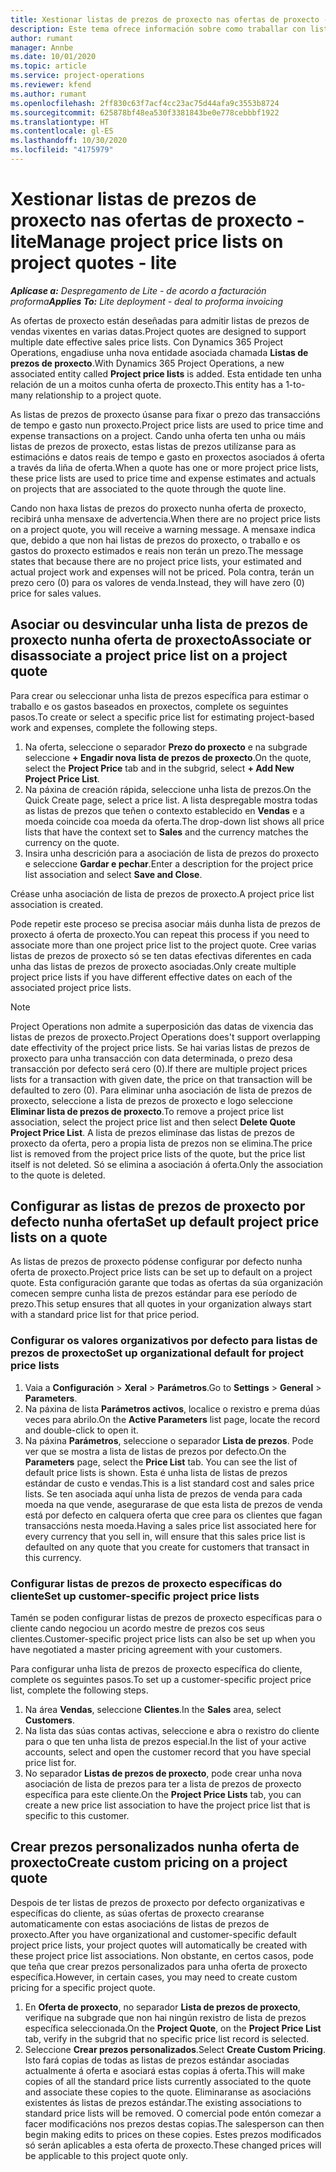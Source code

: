 ```yaml
---
title: Xestionar listas de prezos de proxecto nas ofertas de proxecto - lite
description: Este tema ofrece información sobre como traballar con listas de prezos de proxecto nas ofertas. (Sales)
author: rumant
manager: Annbe
ms.date: 10/01/2020
ms.topic: article
ms.service: project-operations
ms.reviewer: kfend
ms.author: rumant
ms.openlocfilehash: 2ff830c63f7acf4cc23ac75d44afa9c3553b8724
ms.sourcegitcommit: 625878bf48ea530f3381843be0e778cebbbf1922
ms.translationtype: HT
ms.contentlocale: gl-ES
ms.lasthandoff: 10/30/2020
ms.locfileid: "4175979"
---
```

# <a name="manage-project-price-lists-on-project-quotes---lite"></a><span data-ttu-id="ba182-104">Xestionar listas de prezos de proxecto nas ofertas de proxecto - lite</span><span class="sxs-lookup"><span data-stu-id="ba182-104">Manage project price lists on project quotes - lite</span></span>

<span data-ttu-id="ba182-105">_**Aplícase a:** Despregamento de Lite - de acordo a facturación proforma_</span><span class="sxs-lookup"><span data-stu-id="ba182-105">_**Applies To:** Lite deployment - deal to proforma invoicing_</span></span>

<span data-ttu-id="ba182-106">As ofertas de proxecto están deseñadas para admitir listas de prezos de vendas vixentes en varias datas.</span><span class="sxs-lookup"><span data-stu-id="ba182-106">Project quotes are designed to support multiple date effective sales price lists.</span></span> <span data-ttu-id="ba182-107">Con Dynamics 365 Project Operations, engadiuse unha nova entidade asociada chamada **Listas de prezos de proxecto**.</span><span class="sxs-lookup"><span data-stu-id="ba182-107">With Dynamics 365 Project Operations, a new associated entity called **Project price lists** is added.</span></span> <span data-ttu-id="ba182-108">Esta entidade ten unha relación de un a moitos cunha oferta de proxecto.</span><span class="sxs-lookup"><span data-stu-id="ba182-108">This entity has a 1-to-many relationship to a project quote.</span></span>

<span data-ttu-id="ba182-109">As listas de prezos de proxecto úsanse para fixar o prezo das transaccións de tempo e gasto nun proxecto.</span><span class="sxs-lookup"><span data-stu-id="ba182-109">Project price lists are used to price time and expense transactions on a project.</span></span> <span data-ttu-id="ba182-110">Cando unha oferta ten unha ou máis listas de prezos de proxecto, estas listas de prezos utilízanse para as estimacións e datos reais de tempo e gasto en proxectos asociados á oferta a través da liña de oferta.</span><span class="sxs-lookup"><span data-stu-id="ba182-110">When a quote has one or more project price lists, these price lists are used to price time and expense estimates and actuals on projects that are associated to the quote through the quote line.</span></span>

<span data-ttu-id="ba182-111">Cando non haxa listas de prezos do proxecto nunha oferta de proxecto, recibirá unha mensaxe de advertencia.</span><span class="sxs-lookup"><span data-stu-id="ba182-111">When there are no project price lists on a project quote, you will receive a warning message.</span></span> <span data-ttu-id="ba182-112">A mensaxe indica que, debido a que non hai listas de prezos do proxecto, o traballo e os gastos do proxecto estimados e reais non terán un prezo.</span><span class="sxs-lookup"><span data-stu-id="ba182-112">The message states that because there are no project price lists, your estimated and actual project work and expenses will not be priced.</span></span> <span data-ttu-id="ba182-113">Pola contra, terán un prezo cero (0) para os valores de venda.</span><span class="sxs-lookup"><span data-stu-id="ba182-113">Instead, they will have zero (0) price for sales values.</span></span>

## <a name="associate-or-disassociate-a-project-price-list-on-a-project-quote"></a><span data-ttu-id="ba182-114">Asociar ou desvincular unha lista de prezos de proxecto nunha oferta de proxecto</span><span class="sxs-lookup"><span data-stu-id="ba182-114">Associate or disassociate a project price list on a project quote</span></span>

<span data-ttu-id="ba182-115">Para crear ou seleccionar unha lista de prezos específica para estimar o traballo e os gastos baseados en proxectos, complete os seguintes pasos.</span><span class="sxs-lookup"><span data-stu-id="ba182-115">To create or select a specific price list for estimating project-based work and expenses, complete the following steps.</span></span>

1. <span data-ttu-id="ba182-116">Na oferta, seleccione o separador **Prezo do proxecto** e na subgrade seleccione **+ Engadir nova lista de prezos de proxecto**.</span><span class="sxs-lookup"><span data-stu-id="ba182-116">On the quote, select the **Project Price** tab and in the subgrid, select **+ Add New Project Price List**.</span></span>
2. <span data-ttu-id="ba182-117">Na páxina de creación rápida, seleccione unha lista de prezos.</span><span class="sxs-lookup"><span data-stu-id="ba182-117">On the Quick Create page, select a price list.</span></span> <span data-ttu-id="ba182-118">A lista despregable mostra todas as listas de prezos que teñen o contexto establecido en **Vendas** e a moeda coincide coa moeda da oferta.</span><span class="sxs-lookup"><span data-stu-id="ba182-118">The drop-down list shows all price lists that have the context set to **Sales** and the currency matches the currency on the quote.</span></span>
4. <span data-ttu-id="ba182-119">Insira unha descrición para a asociación de lista de prezos do proxecto e seleccione **Gardar e pechar**.</span><span class="sxs-lookup"><span data-stu-id="ba182-119">Enter a description for the project price list association and select **Save and Close**.</span></span>

<span data-ttu-id="ba182-120">Créase unha asociación de lista de prezos de proxecto.</span><span class="sxs-lookup"><span data-stu-id="ba182-120">A project price list association is created.</span></span>

<span data-ttu-id="ba182-121">Pode repetir este proceso se precisa asociar máis dunha lista de prezos de proxecto á oferta de proxecto.</span><span class="sxs-lookup"><span data-stu-id="ba182-121">You can repeat this process if you need to associate more than one project price list to the project quote.</span></span> <span data-ttu-id="ba182-122">Cree varias listas de prezos de proxecto só se ten datas efectivas diferentes en cada unha das listas de prezos de proxecto asociadas.</span><span class="sxs-lookup"><span data-stu-id="ba182-122">Only create multiple project price lists if you have different effective dates on each of the associated project price lists.</span></span>

> [!NOTE]
> <span data-ttu-id="ba182-123">Project Operations non admite a superposición das datas de vixencia das listas de prezos de proxecto.</span><span class="sxs-lookup"><span data-stu-id="ba182-123">Project Operations does't support overlapping date effectivity of the project price lists.</span></span> <span data-ttu-id="ba182-124">Se hai varias listas de prezos de proxecto para unha transacción con data determinada, o prezo desa transacción por defecto será cero (0).</span><span class="sxs-lookup"><span data-stu-id="ba182-124">If there are multiple project prices lists for a transaction with given date, the price on that transaction will be defaulted to zero (0).</span></span>
<span data-ttu-id="ba182-125">Para eliminar unha asociación de lista de prezos de proxecto, seleccione a lista de prezos de proxecto e logo seleccione **Eliminar lista de prezos de proxecto**.</span><span class="sxs-lookup"><span data-stu-id="ba182-125">To remove a project price list association, select the project price list and then select **Delete Quote Project Price List**.</span></span> <span data-ttu-id="ba182-126">A lista de prezos elimínase das listas de prezos de proxecto da oferta, pero a propia lista de prezos non se elimina.</span><span class="sxs-lookup"><span data-stu-id="ba182-126">The price list is removed from the project price lists of the quote, but the price list itself is not deleted.</span></span> <span data-ttu-id="ba182-127">Só se elimina a asociación á oferta.</span><span class="sxs-lookup"><span data-stu-id="ba182-127">Only the association to the quote is deleted.</span></span>

## <a name="set-up-default-project-price-lists-on-a-quote"></a><span data-ttu-id="ba182-128">Configurar as listas de prezos de proxecto por defecto nunha oferta</span><span class="sxs-lookup"><span data-stu-id="ba182-128">Set up default project price lists on a quote</span></span>

<span data-ttu-id="ba182-129">As listas de prezos de proxecto pódense configurar por defecto nunha oferta de proxecto.</span><span class="sxs-lookup"><span data-stu-id="ba182-129">Project price lists can be set up to default on a project quote.</span></span> <span data-ttu-id="ba182-130">Esta configuración garante que todas as ofertas da súa organización comecen sempre cunha lista de prezos estándar para ese período de prezo.</span><span class="sxs-lookup"><span data-stu-id="ba182-130">This setup ensures that all quotes in your organization always start with a standard price list for that price period.</span></span>

### <a name="set-up-organizational-default-for-project-price-lists"></a><span data-ttu-id="ba182-131">Configurar os valores organizativos por defecto para listas de prezos de proxecto</span><span class="sxs-lookup"><span data-stu-id="ba182-131">Set up organizational default for project price lists</span></span>

1. <span data-ttu-id="ba182-132">Vaia a **Configuración** > **Xeral** > **Parámetros**.</span><span class="sxs-lookup"><span data-stu-id="ba182-132">Go to **Settings** > **General** > **Parameters**.</span></span>
2. <span data-ttu-id="ba182-133">Na páxina de lista **Parámetros activos**, localice o rexistro e prema dúas veces para abrilo.</span><span class="sxs-lookup"><span data-stu-id="ba182-133">On the **Active Parameters** list page, locate the record and double-click to open it.</span></span> 
3. <span data-ttu-id="ba182-134">Na páxina **Parámetros**, seleccione o separador **Lista de prezos**. Pode ver que se mostra a lista de listas de prezos por defecto.</span><span class="sxs-lookup"><span data-stu-id="ba182-134">On the **Parameters** page, select the **Price List** tab. You can see the list of default price lists is shown.</span></span> <span data-ttu-id="ba182-135">Esta é unha lista de listas de prezos estándar de custo e vendas.</span><span class="sxs-lookup"><span data-stu-id="ba182-135">This is a list standard cost and sales price lists.</span></span> <span data-ttu-id="ba182-136">Se ten asociada aquí unha lista de prezos de venda para cada moeda na que vende, asegurarase de que esta lista de prezos de venda está por defecto en calquera oferta que cree para os clientes que fagan transaccións nesta moeda.</span><span class="sxs-lookup"><span data-stu-id="ba182-136">Having a sales price list associated here for every currency that you sell in, will ensure that this sales price list is defaulted on any quote that you create for customers that transact in this currency.</span></span>

### <a name="set-up-customer-specific-project-price-lists"></a><span data-ttu-id="ba182-137">Configurar listas de prezos de proxecto específicas do cliente</span><span class="sxs-lookup"><span data-stu-id="ba182-137">Set up customer-specific project price lists</span></span>

<span data-ttu-id="ba182-138">Tamén se poden configurar listas de prezos de proxecto específicas para o cliente cando negociou un acordo mestre de prezos cos seus clientes.</span><span class="sxs-lookup"><span data-stu-id="ba182-138">Customer-specific project price lists can also be set up when you have negotiated a master pricing agreement with your customers.</span></span>

<span data-ttu-id="ba182-139">Para configurar unha lista de prezos de proxecto específica do cliente, complete os seguintes pasos.</span><span class="sxs-lookup"><span data-stu-id="ba182-139">To set up a customer-specific project price list, complete the following steps.</span></span>

1. <span data-ttu-id="ba182-140">Na área **Vendas**, seleccione **Clientes**.</span><span class="sxs-lookup"><span data-stu-id="ba182-140">In the **Sales** area, select **Customers**.</span></span>
2. <span data-ttu-id="ba182-141">Na lista das súas contas activas, seleccione e abra o rexistro do cliente para o que ten unha lista de prezos especial.</span><span class="sxs-lookup"><span data-stu-id="ba182-141">In the list of your active accounts, select and open the customer record that you have special price list for.</span></span>
3. <span data-ttu-id="ba182-142">No separador **Listas de prezos de proxecto**, pode crear unha nova asociación de lista de prezos para ter a lista de prezos de proxecto específica para este cliente.</span><span class="sxs-lookup"><span data-stu-id="ba182-142">On the **Project Price Lists** tab, you can create a new price list association to have the project price list that is specific to this customer.</span></span>

## <a name="create-custom-pricing-on-a-project-quote"></a><span data-ttu-id="ba182-143">Crear prezos personalizados nunha oferta de proxecto</span><span class="sxs-lookup"><span data-stu-id="ba182-143">Create custom pricing on a project quote</span></span>

<span data-ttu-id="ba182-144">Despois de ter listas de prezos de proxecto por defecto organizativas e específicas do cliente, as súas ofertas de proxecto crearanse automaticamente con estas asociacións de listas de prezos de proxecto.</span><span class="sxs-lookup"><span data-stu-id="ba182-144">After you have organizational and customer-specific default project price lists, your project quotes will automatically be created with these project price list associations.</span></span> <span data-ttu-id="ba182-145">Non obstante, en certos casos, pode que teña que crear prezos personalizados para unha oferta de proxecto específica.</span><span class="sxs-lookup"><span data-stu-id="ba182-145">However, in certain cases, you may need to create custom pricing for a specific project quote.</span></span> 

1. <span data-ttu-id="ba182-146">En **Oferta de proxecto**, no separador **Lista de prezos de proxecto**, verifique na subgrade que non hai ningún rexistro de lista de prezos específica seleccionada.</span><span class="sxs-lookup"><span data-stu-id="ba182-146">On the **Project Quote**, on the **Project Price List** tab, verify in the subgrid that no specific price list record is selected.</span></span>
2. <span data-ttu-id="ba182-147">Seleccione **Crear prezos personalizados**.</span><span class="sxs-lookup"><span data-stu-id="ba182-147">Select **Create Custom Pricing**.</span></span> <span data-ttu-id="ba182-148">Isto fará copias de todas as listas de prezos estándar asociadas actualmente á oferta e asociará estas copias á oferta.</span><span class="sxs-lookup"><span data-stu-id="ba182-148">This will make copies of all the standard price lists currently associated to the quote and associate these copies to the quote.</span></span> <span data-ttu-id="ba182-149">Eliminaranse as asociacións existentes ás listas de prezos estándar.</span><span class="sxs-lookup"><span data-stu-id="ba182-149">The existing associations to standard price lists will be removed.</span></span> <span data-ttu-id="ba182-150">O comercial pode entón comezar a facer modificacións nos prezos destas copias.</span><span class="sxs-lookup"><span data-stu-id="ba182-150">The salesperson can then begin making edits to prices on these copies.</span></span> <span data-ttu-id="ba182-151">Estes prezos modificados só serán aplicables a esta oferta de proxecto.</span><span class="sxs-lookup"><span data-stu-id="ba182-151">These changed prices will be applicable to this project quote only.</span></span>
